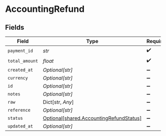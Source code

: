 # AccountingRefund


## Fields

| Field                                                                                    | Type                                                                                     | Required                                                                                 | Description                                                                              |
| ---------------------------------------------------------------------------------------- | ---------------------------------------------------------------------------------------- | ---------------------------------------------------------------------------------------- | ---------------------------------------------------------------------------------------- |
| `payment_id`                                                                             | *str*                                                                                    | :heavy_check_mark:                                                                       | N/A                                                                                      |
| `total_amount`                                                                           | *float*                                                                                  | :heavy_check_mark:                                                                       | N/A                                                                                      |
| `created_at`                                                                             | *Optional[str]*                                                                          | :heavy_minus_sign:                                                                       | N/A                                                                                      |
| `currency`                                                                               | *Optional[str]*                                                                          | :heavy_minus_sign:                                                                       | N/A                                                                                      |
| `id`                                                                                     | *Optional[str]*                                                                          | :heavy_minus_sign:                                                                       | N/A                                                                                      |
| `notes`                                                                                  | *Optional[str]*                                                                          | :heavy_minus_sign:                                                                       | N/A                                                                                      |
| `raw`                                                                                    | Dict[str, *Any*]                                                                         | :heavy_minus_sign:                                                                       | N/A                                                                                      |
| `reference`                                                                              | *Optional[str]*                                                                          | :heavy_minus_sign:                                                                       | N/A                                                                                      |
| `status`                                                                                 | [Optional[shared.AccountingRefundStatus]](../../models/shared/accountingrefundstatus.md) | :heavy_minus_sign:                                                                       | N/A                                                                                      |
| `updated_at`                                                                             | *Optional[str]*                                                                          | :heavy_minus_sign:                                                                       | N/A                                                                                      |
